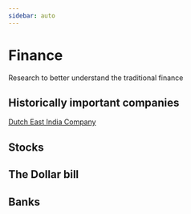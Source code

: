 ```yaml
---
sidebar: auto
---
```


# Finance
Research to better understand the traditional finance

## Historically important companies
[Dutch East India Company](https://en.wikipedia.org/wiki/Dutch_East_India_Company)

## Stocks

## The Dollar bill

## Banks

## 